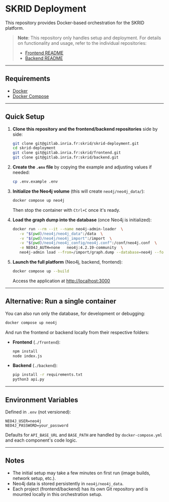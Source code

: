 # SKRID Deployment

This repository provides Docker-based orchestration for the SKRID platform.

> **Note**: This repository only handles setup and deployment. For details on functionality and usage, refer to the individual repositories:
>
> * [Frontend README](https://gitlab.inria.fr/skrid/frontend/-/blob/main/README.md)
> * [Backend README](https://gitlab.inria.fr/skrid/backend/-/blob/main/README.md)

---

## Requirements

* [Docker](https://docs.docker.com/get-docker/)
* [Docker Compose](https://docs.docker.com/compose/)

---

## Quick Setup

1. **Clone this repository and the frontend/backend repositories** side by side:

   ```bash
   git clone git@gitlab.inria.fr:skrid/skrid-deployment.git
   cd skrid-deployment
   git clone git@gitlab.inria.fr:skrid/frontend.git
   git clone git@gitlab.inria.fr:skrid/backend.git
   ```

2. **Create the `.env` file** by copying the example and adjusting values if needed:

   ```bash
   cp .env.example .env
   ```

3. **Initialize the Neo4j volume** (this will create `neo4j/neo4j_data/`):

   ```bash
   docker compose up neo4j
   ```

   Then stop the container with `Ctrl+C` once it's ready.

4. **Load the graph dump into the database** (once Neo4j is initialized):

   ```bash
   docker run --rm --it --name neo4j-admin-loader  \
      -v "$(pwd)/neo4j/neo4j_data":/data  \
      -v "$(pwd)/neo4j/neo4j_import":/import  \
      -v "$(pwd)/neo4j/neo4j_config/neo4j.conf":/conf/neo4j.conf  \
      -e NEO4J_AUTH=none   neo4j:4.2.19-community  \
      neo4j-admin load --from=/import/graph.dump --database=neo4j --force
   ```

5. **Launch the full platform** (Neo4j, backend, frontend):

   ```bash
   docker compose up --build
   ```

   Access the application at [http://localhost:3000](http://localhost:3000)

---

## Alternative: Run a single container

You can also run only the database, for development or debugging:

```bash
docker compose up neo4j
```

And run the frontend or backend locally from their respective folders:

* **Frontend** (`./frontend`):

  ```bash
  npm install
  node index.js
  ```

* **Backend** (`./backend`):

  ```bash
  pip install -r requirements.txt
  python3 api.py
  ```

---

## Environment Variables

Defined in `.env` (not versioned):

```env
NEO4J_USER=neo4j
NEO4J_PASSWORD=your_password
```

Defaults for `API_BASE_URL` and `BASE_PATH` are handled by `docker-compose.yml` and each component's code logic.

---

## Notes

* The initial setup may take a few minutes on first run (image builds, network setup, etc.).
* Neo4j data is stored persistently in `neo4j/neo4j_data`.
* Each project (frontend/backend) has its own Git repository and is mounted locally in this orchestration setup.
